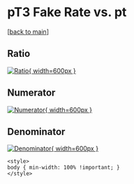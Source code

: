 # pT3 Fake Rate vs. pt

[[back to main](./)]



## Ratio

[![Ratio](../mtv/var/pT3_fakerate_pt.png){ width=600px }](../mtv/var/pT3_fakerate_pt.pdf)

## Numerator

[![Numerator](../mtv/num/pT3_fakerate_pt_num.png){ width=600px }](../mtv/num/pT3_fakerate_pt_num.pdf)

## Denominator

[![Denominator](../mtv/den/pT3_fakerate_pt_den.png){ width=600px }](../mtv/den/pT3_fakerate_pt_den.pdf)


``` {=html}
<style>
body { min-width: 100% !important; }
</style>
```
